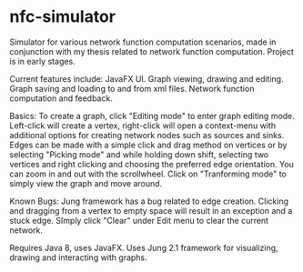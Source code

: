 # nfc-simulator
Simulator for various network function computation scenarios, made in conjunction with my thesis related to network function computation.
Project is in early stages.

Current features include:
JavaFX UI.
Graph viewing, drawing and editing.
Graph saving and loading to and from xml files.
Network function computation and feedback.

Basics:
To create a graph, click "Editing mode" to enter graph editing mode. Left-click will create a vertex, right-click will open a context-menu with additional options for creating network nodes such as sources and sinks. Edges can be made with a simple click and drag method on vertices or by selecting "Picking mode"
and while holding down shift, selecting two vertices and right clicking and choosing the preferred edge orientation.
You can zoom in and out with the scrollwheel. Click on "Tranforming mode" to simply view the graph and move around.

Known Bugs:
Jung framework has a bug related to edge creation. Clicking and dragging from a vertex to empty space will result in an exception and
a stuck edge. SImply click "Clear" under Edit menu to clear the current network.

Requires Java 8, uses JavaFX.
Uses Jung 2.1 framework for visualizing, drawing and interacting with graphs.
